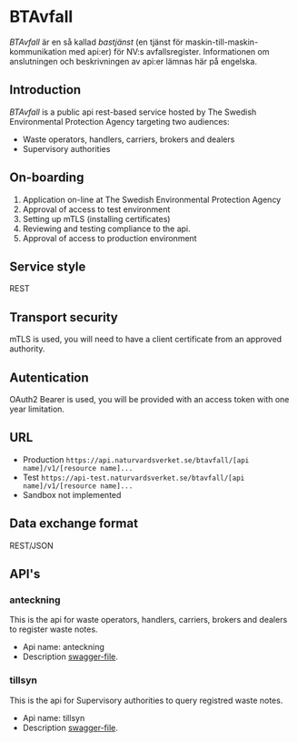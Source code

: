 # BTAvfall
<i>BTAvfall</i> är en så kallad <i>bastjänst</i> (en tjänst för maskin-till-maskin-kommunikation med api:er) för NV:s avfallsregister.
Informationen om anslutningen och beskrivningen av api:er lämnas här på engelska.

## Introduction
<i>BTAvfall</i> is a public api rest-based service hosted by The Swedish Environmental Protection Agency targeting two audiences:
<ul><li>Waste operators, handlers, carriers, brokers and dealers</li>
<li>Supervisory authorities</li></ul>

## On-boarding
<ol>
  <li>Application on-line at The Swedish Environmental Protection Agency</li>
  <li>Approval of access to test environment</li>
  <li>Setting up mTLS (installing certificates)
  <li>Reviewing and testing compliance to the api.</li>
  <li>Approval of access to production environment</li>
</ol>
                                           
## Service style
REST

## Transport security
mTLS is used, you will need to have a client certificate from an approved authority.

## Autentication
OAuth2 Bearer is used, you will be provided with an access token with one year limitation.

## URL
* Production `https://api.naturvardsverket.se/btavfall/[api name]/v1/[resource name]...`
* Test `https://api-test.naturvardsverket.se/btavfall/[api name]/v1/[resource name]...`
* Sandbox not implemented

## Data exchange format
REST/JSON

## API's
### anteckning
This is the api for waste operators, handlers, carriers, brokers and dealers
to register waste notes. 

* Api name: anteckning
* Description [swagger-file](anteckning-v1-swagger.json).

### tillsyn
This is the api for Supervisory authorities to query registred waste notes. 

* Api name: tillsyn
* Description [swagger-file]().

